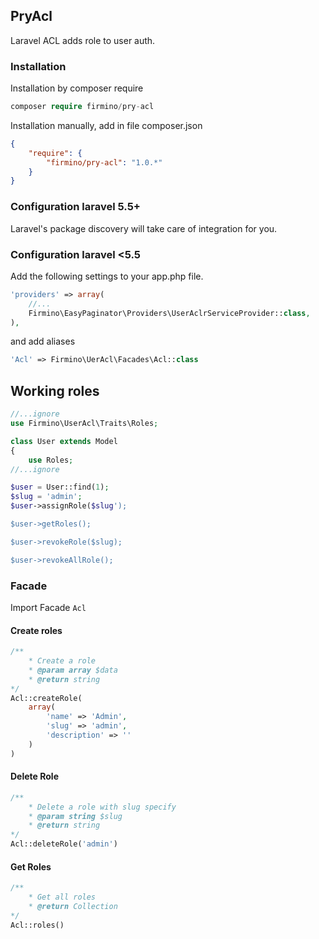 ## PryAcl

Laravel ACL adds role to user auth.

### Installation

Installation by composer require

```php 
composer require firmino/pry-acl 
```
Installation manually, add in file composer.json

```json
{
    "require": {
        "firmino/pry-acl": "1.0.*"
    }
}
```
### Configuration laravel 5.5+

Laravel's package discovery will take care of integration for you.

### Configuration laravel <5.5

Add the following settings to your app.php file.

```php 
'providers' => array(
    //...
    Firmino\EasyPaginator\Providers\UserAclrServiceProvider::class,
),
```
and add aliases
```php
'Acl' => Firmino\UerAcl\Facades\Acl::class
```
## Working roles 

```php
//...ignore
use Firmino\UserAcl\Traits\Roles;

class User extends Model
{
    use Roles;
//...ignore

```

```php
$user = User::find(1);
$slug = 'admin';
$user->assignRole($slug');

$user->getRoles();

$user->revokeRole($slug);

$user->revokeAllRole();


```

### Facade
Import Facade ``` Acl ``` 

#### Create roles

```php
/**
    * Create a role
    * @param array $data
    * @return string
*/
Acl::createRole(
    array(
        'name' => 'Admin',
        'slug' => 'admin',
        'description' => ''
    )
)

```

#### Delete Role

```php
/**
    * Delete a role with slug specify
    * @param string $slug
    * @return string
*/
Acl::deleteRole('admin')
```


#### Get Roles

```php
/**
    * Get all roles
    * @return Collection
*/
Acl::roles()
```
